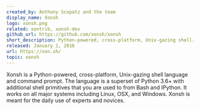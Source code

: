 ```yaml
---
created_by: Anthony Scopatz and the team
display_name: Xonsh
logo: xonsh.png
related: xontrib, xonsh-dev
github_url: https://github.com/xonsh/xonsh
short_description: Python-powered, cross-platform, Unix-gazing shell.
released: January 1, 2016
url: https://xon.sh/
topic: xonsh
---
```

Xonsh is a Python-powered, cross-platform, Unix-gazing shell language and command prompt. The language is a superset of Python 3.6+ with additional shell primitives that you are used to from Bash and IPython. It works on all major systems including Linux, OSX, and Windows. Xonsh is meant for the daily use of experts and novices.